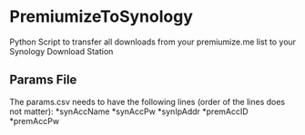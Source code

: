 # PremiumizeToSynology
Python Script to transfer all downloads from your premiumize.me list to your Synology Download Station

## Params File
The params.csv needs to have the following lines (order of the lines does not matter):
*synAccName
*synAccPw
*synIpAddr
*premAccID
*premAccPw